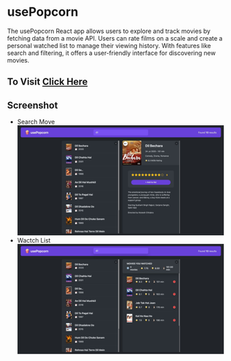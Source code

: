 # usePopcorn

The usePopcorn React app allows users to explore and track movies by fetching data from a movie API. Users can rate films on a scale and create a personal watched list to manage their viewing history. With features like search and filtering, it offers a user-friendly interface for discovering new movies.

## To Visit <a href="https://kumarharsh13.github.io/use-popcorn/" target="_blank">Click Here</a>

## Screenshot

- Search Move <img src="public/Images/searchMovie.jpeg">
- Wactch List <img src="public/Images/usePopcorn.jpeg">

